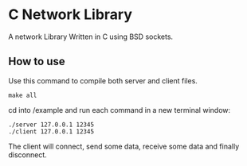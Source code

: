 
# C Network Library
A network Library Written in C using BSD sockets.
## How to use
Use this command to compile both server and client files.
```
make all
```
cd into /example and run each command in a new terminal window:
```
./server 127.0.0.1 12345
./client 127.0.0.1 12345
```
The client will connect, send some data, receive some data and finally disconnect.

